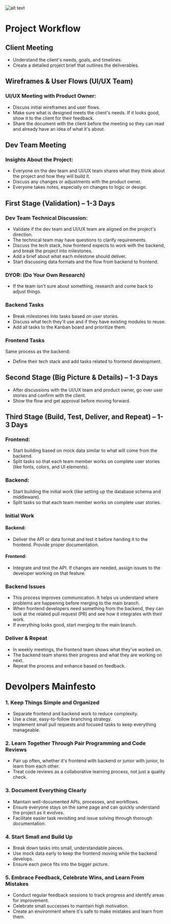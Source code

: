 ![alt text](WorkFlow.png)

# Project Workflow

## Client Meeting
- Understand the client's needs, goals, and timelines.
- Create a detailed project brief that outlines the deliverables.

## Wireframes & User Flows (UI/UX Team)
### UI/UX Meeting with Product Owner:
- Discuss initial wireframes and user flows.
- Make sure what is designed meets the client's needs. If it looks good, show it to the client for their feedback.
- Share the document with the client before the meeting so they can read and already have an idea of what it's about.

## Dev Team Meeting
### Insights About the Project:
- Everyone on the dev team and UI/UX team shares what they think about the project and how they will build it.
- Discuss any changes or adjustments with the product owner.
- Everyone takes notes, especially on changes to logic or design.

## First Stage (Validation) – 1-3 Days
### Dev Team Technical Discussion:
- Validate if the dev team and UI/UX team are aligned on the project's direction.
- The technical team may have questions to clarify requirements.
- Discuss the tech stack, how frontend expects to work with the backend, and break the project into milestones.
- Add a brief about what each milestone should deliver.
- Start discussing data formats and the flow from backend to frontend.

### DYOR: (Do Your Own Research)
- If the team isn't sure about something, research and come back to adjust things.

### Backend Tasks
- Break milestones into tasks based on user stories.
- Discuss what tech they'll use and if they have existing modules to reuse.
- Add all tasks to the Kanban board and prioritize them.

### Frontend Tasks
Same process as the backend:
- Define their tech stack and add tasks related to frontend development.

## Second Stage (Big Picture & Details) – 1-3 Days
- After discussions with the UI/UX team and product owner, go over user stories and confirm with the client.
- Show the flow and get approval before moving forward.

## Third Stage (Build, Test, Deliver, and Repeat) – 1-3 Days
### Frontend:
- Start building based on mock data similar to what will come from the backend.
- Split tasks so that each team member works on complete user stories (like fonts, colors, and UI elements).

### Backend:
- Start building the initial work (like setting up the database schema and middleware).
- Split tasks so that each team member works on complete user stories.

### Initial Work
#### Backend:
- Deliver the API or data format and test it before handing it to the frontend. Provide proper documentation.

#### Frontend:
- Integrate and test the API. If changes are needed, assign issues to the developer working on that feature.

### Backend Issues
- This process improves communication. It helps us understand where problems are happening before merging to the main branch.
- When frontend developers need something from the backend, they can look at the related pull request (PR) and see how it integrates with their work.
- If everything looks good, start merging to the main branch.

### Deliver & Repeat
- In weekly meetings, the frontend team shows what they've worked on.
- The backend team shares their progress and what they are working on next.
- Repeat the process and enhance based on feedback.

# Devolpers Mainfesto 

### 1. Keep Things Simple and Organized
   - Separate frontend and backend work to reduce complexity.
   - Use a clear, easy-to-follow branching strategy.
   - Implement small pull requests and focused tasks to keep everything manageable.

### 2. Learn Together Through Pair Programming and Code Reviews
   - Pair up often, whether it's frontend with backend or junior with junior, to learn from each other.
   - Treat code reviews as a collaborative learning process, not just a quality check.

### 3. Document Everything Clearly
   - Maintain well-documented APIs, processes, and workflows.
   - Ensure everyone stays on the same page and can quickly understand the project as it evolves.
   - Facilitate easier task revisiting and issue solving through thorough documentation.

### 4. Start Small and Build Up
   - Break down tasks into small, understandable pieces.
   - Use mock data early to keep the frontend moving while the backend develops.
   - Ensure each piece fits into the bigger picture.

### 5. Embrace Feedback, Celebrate Wins, and Learn From Mistakes
   - Conduct regular feedback sessions to track progress and identify areas for improvement.
   - Celebrate small successes to maintain high motivation.
   - Create an environment where it's safe to make mistakes and learn from them.